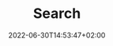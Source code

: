 ---
title: "Search" # in any language you want
date: 2022-06-30T14:53:47+02:00
layout: "search" # is necessary
# url: "/archive"
# description: "Description for Search"
summary: "search"
placeholder: "What are you looking for?"
---